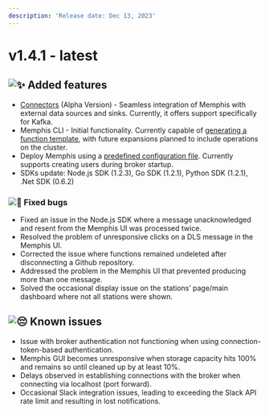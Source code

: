 ```yaml
---
description: 'Release date: Dec 13, 2023'
---
```


# v1.4.1 - latest

## ![:sparkles:](https://a.slack-edge.com/production-standard-emoji-assets/14.0/apple-medium/2728.png) Added features

* [Connectors](../../memphis-broker/concepts/connectors.md) (Alpha Version) - Seamless integration of Memphis with external data sources and sinks. Currently, it offers support specifically for Kafka.
* Memphis CLI - Initial functionality. Currently capable of [generating a function template](https://github.com/memphisdev/memphis-cli?tab=readme-ov-file#installation), with future expansions planned to include operations on the cluster.
* Deploy Memphis using a [predefined configuration file](../../open-source-installation/kubernetes/1-installation.md#appendix-a-install-memphis-using-predefined-parameters). Currently supports creating users during broker startup.
* SDKs update: Node.js SDK (1.2.3), Go SDK (1.2.1), Python SDK (1.2.1), .Net SDK (0.6.2)

### ![:bug:](https://a.slack-edge.com/production-standard-emoji-assets/14.0/apple-medium/1f41b.png) Fixed bugs

* Fixed an issue in the Node.js SDK where a message unacknowledged and resent from the Memphis UI was processed twice.
* Resolved the problem of unresponsive clicks on a DLS message in the Memphis UI.
* Corrected the issue where functions remained undeleted after disconnecting a Github repository.
* Addressed the problem in the Memphis UI that prevented producing more than one message.
* Solved the occasional display issue on the stations’ page/main dashboard where not all stations were shown.

## ![:pensive:](https://a.slack-edge.com/production-standard-emoji-assets/14.0/apple-medium/1f614.png) Known issues

* Issue with broker authentication not functioning when using connection-token-based authentication.
* Memphis GUI becomes unresponsive when storage capacity hits 100% and remains so until cleaned up by at least 10%.
* Delays observed in establishing connections with the broker when connecting via localhost (port forward).
* Occasional Slack integration issues, leading to exceeding the Slack API rate limit and resulting in lost notifications.

